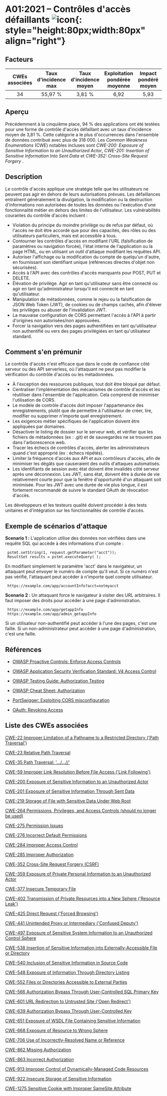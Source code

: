 # A01:2021 – Contrôles d'accès défaillants   ![icon](assets/TOP_10_Icons_Final_Broken_Access_Control.png){: style="height:80px;width:80px" align="right"}

## Facteurs

| CWEs associées | Taux d'incidence max | Taux d'incidence moyen | Exploitation pondérée moyenne | Impact pondéré moyen | Couverture max | Couverture moyenne | Nombre total d'occurrences | Nombre total de CVEs |
|:-------------:|:--------------------:|:--------------------:|:--------------:|:--------------:|:----------------------:|:---------------------:|:-------------------:|:------------:|
| 34          | 55,97 %             | 3,81 %              | 6,92                 | 5,93                | 94,55 %       | 47,72 %       | 318 487           | 19 013     |

## Aperçu

Précédemment à la cinquième place, 94 % des applications ont été testées pour une forme de contrôle d'accès défaillant avec un taux d'incidence moyen de 3,81 %. Cette catégorie a le plus d'occurrences dans l'ensemble de données contribué avec plus de 318&nbsp;000. Les *Common Weakness Enumerations* (CWE) notables incluses sont *CWE-200: Exposure of Sensitive Information to an Unauthorized Actor*, *CWE-201: Insertion of Sensitive Information Into Sent Data* et *CWE-352: Cross-Site Request Forgery* .

## Description

Le contrôle d'accès applique une stratégie telle que les utilisateurs ne peuvent pas agir en dehors de leurs autorisations prévues. Les défaillances entraînent généralement la divulgation, la modification ou la destruction d'informations non autorisées de toutes les données ou l'exécution d'une fonctionnalité métier en dehors des limites de l'utilisateur. Les vulnérabilités courantes du contrôle d'accès incluent :

-   Violation du principe du moindre privilège ou de refus par défaut, où l'accès ne doit être accordé que pour des capacités, des rôles ou des utilisateurs particuliers, mais est accessible à tous.
-   Contourner les contrôles d'accès en modifiant l'URL (falsification de paramètres ou navigation forcée), l'état interne de l'application ou la page HTML, ou en utilisant un outil d'attaque modifiant les requêtes API.
-   Autoriser l'affichage ou la modification du compte de quelqu'un d'autre, en fournissant son identifiant unique (références directes d'objet non sécurisées).
-   Accès à l'API avec des contrôles d'accès manquants pour POST, PUT et DELETE.
-   Élévation de privilège. Agir en tant qu'utilisateur sans être connecté ou agir en tant qu'administrateur lorsqu'il est connecté en tant qu'utilisateur.
-   Manipulation de métadonnées, comme le rejeu ou la falsification de JSON Web Token (JWT), de cookies ou de champs cachés, afin d'élever les privilèges ou abuser de l'invalidation JWT.
-   La mauvaise configuration de CORS permettant l'accès à l'API à partir d'origines non autorisées/non approuvées.
-   Forcer la navigation vers des pages authentifiées en tant qu'utilisateur non authentifié ou vers des pages privilégiées en tant qu'utilisateur standard.

## Comment s'en prémunir

Le contrôle d'accès n'est efficace que dans le code de confiance côté serveur ou des API serverless, où l'attaquant ne peut pas modifier la vérification du contrôle d'accès ou les métadonnées.

- À l'exception des ressources publiques, tout doit être bloqué par défaut.
- Centraliser l'implémentation des mécanismes de contrôle d'accès et les réutiliser dans l'ensemble de l'application. Cela comprend de minimiser l'utilisation de CORS.
- Le modèle de contrôle d'accès doit imposer l'appartenance des enregistrements, plutôt que de permettre à l'utilisateur de créer, lire, modifier ou supprimer n'importe quel enregistrement.
- Les exigences métier spécifiques de l'application doivent être appliquées par domaines.
- Désactiver le listing de dossier sur le serveur web, et vérifier que les fichiers de métadonnées (ex : .git) et de sauvegardes ne se trouvent pas dans l'arborescence web.
- Tracer les échecs de contrôles d'accès, alerter les administrateurs quand c'est approprié (ex : échecs répétés).
- Limiter la fréquence d'accès aux API et aux contrôleurs d'accès, afin de minimiser les dégâts que causeraient des outils d'attaques automatisés.
- Les identifiants de session avec état doivent être invalidés côté serveur après une déconnexion. Les JWT, sans état, doivent être à durée de vie relativement courte pour que la fenêtre d'opportunité d'un attaquant soit minimisée. Pour les JWT avec une durée de vie plus longue, il est fortement recommandé de suivre le standard OAuth de révocation d'accès.

Les développeurs et les testeurs qualité doivent procéder à des tests unitaires et d'intégration sur les fonctionnalités de contrôle d'accès.

## Exemple de scénarios d'attaque

**Scenario 1 :** L'application utilise des données non vérifiées dans une requête SQL qui accède à des informations d'un compte :

```
 pstmt.setString(1, request.getParameter("acct"));
 ResultSet results = pstmt.executeQuery( );
```

En modifiant simplement le paramètre 'acct' dans le navigateur, un attaquant peut envoyer le numéro de compte qu'il veut. Si ce numéro n'est pas vérifié, l'attaquant peut accéder à n'importe quel compte utilisateur.

```
 https://example.com/app/accountInfo?acct=notmyacct
```

**Scenario 2 :** Un attaquant force le navigateur à visiter des URL arbitraires. Il faut imposer des droits pour accéder à une page d'administration.

```
 https://example.com/app/getappInfo
 https://example.com/app/admin_getappInfo
```
Si un utilisateur non-authentifié peut accéder à l'une des pages, c'est une faille. Si un non-administrateur peut accéder à une page d'administration, c'est une faille.

## Références

-   [OWASP Proactive Controls: Enforce Access
    Controls](https://owasp.org/www-project-proactive-controls/v3/en/c7-enforce-access-controls)

-   [OWASP Application Security Verification Standard: V4 Access
    Control](https://owasp.org/www-project-application-security-verification-standard)

-   [OWASP Testing Guide: Authorization
    Testing](https://owasp.org/www-project-web-security-testing-guide/latest/4-Web_Application_Security_Testing/05-Authorization_Testing/README)

-   [OWASP Cheat Sheet: Authorization](https://cheatsheetseries.owasp.org/cheatsheets/Authorization_Cheat_Sheet.html)

-   [PortSwigger: Exploiting CORS
    misconfiguration](https://portswigger.net/blog/exploiting-cors-misconfigurations-for-bitcoins-and-bounties)

-   [OAuth: Revoking Access](https://www.oauth.com/oauth2-servers/listing-authorizations/revoking-access/)

## Liste des CWEs associées

[CWE-22 Improper Limitation of a Pathname to a Restricted Directory
('Path Traversal')](https://cwe.mitre.org/data/definitions/22.html)

[CWE-23 Relative Path Traversal](https://cwe.mitre.org/data/definitions/23.html)

[CWE-35 Path Traversal: '.../...//'](https://cwe.mitre.org/data/definitions/35.html)

[CWE-59 Improper Link Resolution Before File Access ('Link Following')](https://cwe.mitre.org/data/definitions/59.html)

[CWE-200 Exposure of Sensitive Information to an Unauthorized Actor](https://cwe.mitre.org/data/definitions/200.html)

[CWE-201 Exposure of Sensitive Information Through Sent Data](https://cwe.mitre.org/data/definitions/201.html)

[CWE-219 Storage of File with Sensitive Data Under Web Root](https://cwe.mitre.org/data/definitions/219.html)

[CWE-264 Permissions, Privileges, and Access Controls (should no longer be used)](https://cwe.mitre.org/data/definitions/264.html)

[CWE-275 Permission Issues](https://cwe.mitre.org/data/definitions/275.html)

[CWE-276 Incorrect Default Permissions](https://cwe.mitre.org/data/definitions/276.html)

[CWE-284 Improper Access Control](https://cwe.mitre.org/data/definitions/284.html)

[CWE-285 Improper Authorization](https://cwe.mitre.org/data/definitions/285.html)

[CWE-352 Cross-Site Request Forgery (CSRF)](https://cwe.mitre.org/data/definitions/352.html)

[CWE-359 Exposure of Private Personal Information to an Unauthorized Actor](https://cwe.mitre.org/data/definitions/359.html)

[CWE-377 Insecure Temporary File](https://cwe.mitre.org/data/definitions/377.html)

[CWE-402 Transmission of Private Resources into a New Sphere ('Resource Leak')](https://cwe.mitre.org/data/definitions/402.html)

[CWE-425 Direct Request ('Forced Browsing')](https://cwe.mitre.org/data/definitions/425.html)

[CWE-441 Unintended Proxy or Intermediary ('Confused Deputy')](https://cwe.mitre.org/data/definitions/441.html)

[CWE-497 Exposure of Sensitive System Information to an Unauthorized Control Sphere](https://cwe.mitre.org/data/definitions/497.html)

[CWE-538 Insertion of Sensitive Information into Externally-Accessible File or Directory](https://cwe.mitre.org/data/definitions/538.html)

[CWE-540 Inclusion of Sensitive Information in Source Code](https://cwe.mitre.org/data/definitions/540.html)

[CWE-548 Exposure of Information Through Directory Listing](https://cwe.mitre.org/data/definitions/548.html)

[CWE-552 Files or Directories Accessible to External Parties](https://cwe.mitre.org/data/definitions/552.html)

[CWE-566 Authorization Bypass Through User-Controlled SQL Primary Key](https://cwe.mitre.org/data/definitions/566.html)

[CWE-601 URL Redirection to Untrusted Site ('Open Redirect')](https://cwe.mitre.org/data/definitions/601.html)

[CWE-639 Authorization Bypass Through User-Controlled Key](https://cwe.mitre.org/data/definitions/639.html)

[CWE-651 Exposure of WSDL File Containing Sensitive Information](https://cwe.mitre.org/data/definitions/651.html)

[CWE-668 Exposure of Resource to Wrong Sphere](https://cwe.mitre.org/data/definitions/668.html)

[CWE-706 Use of Incorrectly-Resolved Name or Reference](https://cwe.mitre.org/data/definitions/706.html)

[CWE-862 Missing Authorization](https://cwe.mitre.org/data/definitions/862.html)

[CWE-863 Incorrect Authorization](https://cwe.mitre.org/data/definitions/863.html)

[CWE-913 Improper Control of Dynamically-Managed Code Resources](https://cwe.mitre.org/data/definitions/913.html)

[CWE-922 Insecure Storage of Sensitive Information](https://cwe.mitre.org/data/definitions/922.html)

[CWE-1275 Sensitive Cookie with Improper SameSite Attribute](https://cwe.mitre.org/data/definitions/1275.html)

